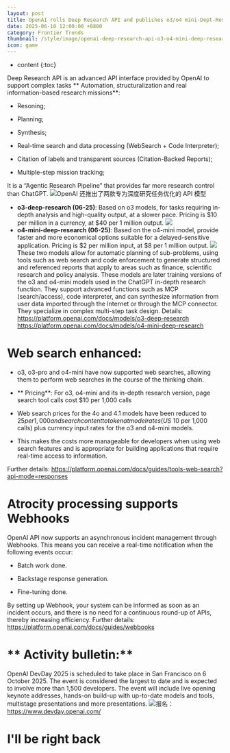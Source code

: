 ```yaml
---
layout: post
title: OpenAI rolls Deep Research API and publishes o3/o4 mini-Dept-Research models O3, o3-pro and o4-mini now supports web search
date: 2025-06-10 12:00:00 +0800
category: Frontier Trends
thumbnail: /style/image/openai-deep-research-api-o3-o4-mini-deep-research-o3-o3-pro-o4-mini_1.jpg
icon: game
---
```

* content
{:toc}

Deep Research API is an advanced API interface provided by OpenAI to support complex tasks ** Automation, structuralization and real information-based research missions**:

- Resoning;

- Planning;

- Synthesis;

- Real-time search and data processing (WebSearch + Code Interpreter);

- Citation of labels and transparent sources (Citation-Backed Reports);

- Multiple-step mission tracking;

It is a “Agentic Research Pipeline” that provides far more research control than ChatGPT.
![](https://assets-v2.circle.so/cbn4lqh4wotyraksqz4xptvq6wtk)OpenAI 还推出了两款专为深度研究任务优化的 API 模型

- **o3-deep-research (06-25)**: Based on o3 models, for tasks requiring in-depth analysis and high-quality output, at a slower pace. Pricing is $10 per million in a currency, at $40 per 1 million output.
![](https://assets-v2.circle.so/qnvinzyitibihf7d8vqueadc3yo5)
- **o4-mini-deep-research (06-25)**: Based on the o4-mini model, provide faster and more economical options suitable for a delayed-sensitive application. Pricing is $2 per million input, at $8 per 1 million output.
![](https://assets-v2.circle.so/70w78ynckh16ngkavly9ala39ggu)
These two models allow for automatic planning of sub-problems, using tools such as web search and code enforcement to generate structured and referenced reports that apply to areas such as finance, scientific research and policy analysis.
These models are later training versions of the o3 and o4-mini models used in the ChatGPT in-depth research function. They support advanced functions such as MCP (search/access), code interpreter, and can synthesize information from user data imported through the Internet or through the MCP connector. They specialize in complex multi-step task design.
Details:
https://platform.openai.com/docs/models/o3-deep-research
https://platform.openai.com/docs/models/o4-mini-deep-research

# **Web search enhanced:**

- o3, o3-pro and o4-mini have now supported web searches, allowing them to perform web searches in the course of the thinking chain.

- ** Pricing**: For o3, o4-mini and its in-depth research version, page search tool calls cost $10 per 1,000 calls

- Web search prices for the 4o and 4.1 models have been reduced to $25 per 1,000 and search content totoken at model rates (US$ 10 per 1,000 calls) plus currency input rates for the o3 and o4-mini models.

- This makes the costs more manageable for developers when using web search features and is appropriate for building applications that require real-time access to information.

Further details: https://platform.openai.com/docs/guides/tools-web-search?api-mode=responses

# Atrocity processing supports Webhooks
OpenAI API now supports an asynchronous incident management through Webhooks.
This means you can receive a real-time notification when the following events occur:

- Batch work done.

- Backstage response generation.

- Fine-tuning done.

By setting up Webhook, your system can be informed as soon as an incident occurs, and there is no need for a continuous round-up of APIs, thereby increasing efficiency.
Further details: https://platform.openai.com/docs/guides/webbooks

# ** Activity bulletin:**
OpenAI DevDay 2025 is scheduled to take place in San Francisco on 6 October 2025.
The event is considered the largest to date and is expected to involve more than 1,500 developers.
The event will include live opening keynote addresses, hands-on build-up with up-to-date models and tools, multistage presentations and more presentations.
![](https://assets-v2.circle.so/1e71n5fut684tx0a0hu1oe719cln)报名：https://www.devday.openai.com/

# I'll be right back #
